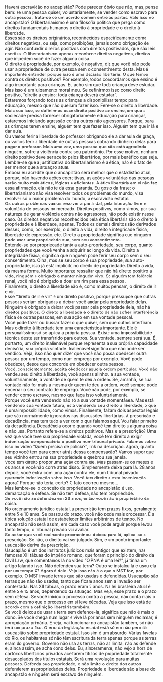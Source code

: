 Haverá escravidão no ancapistão?
Pode parecer óbvio que não, mas, pense bem: se uma pessoa quiser, voluntariamente, se vender como escravo para outra pessoa. 
Trata-se de um acordo comum entre as partes. Vale isso no ancapistão?
O libertarianismo é uma filosofia política que prega como direitos fundamentais humanos o direito à propriedade e o direito à liberdade.  
Esses são os direitos originários, reconhecidos especificamente como direitos negativos, ou seja, como proibições, jamais como obrigação de agir. 
Não confundir direitos positivos com direitos positivados, que são leis escritas. 
O libertarianismo apenas reconhece direitos negativos, direitos que impedem você de fazer alguma coisa.  
O direito à propriedade, por exemplo, é negativo, diz que você não pode usar a propriedade de outra pessoa sem o consentimento desta. 
Mas é importante entender porque isso é uma decisão libertária. 
O que temos contra os direitos positivos? 
Por exemplo, todos concordamos que ensino é algo importante para crianças. Eu acho sim que toda criança deve estudar. 
Mas isso é um julgamento moral meu. 
Se definirmos isso como direito positivo, “direito a ensino: toda criança deverá estudar”.  
Estaremos forçando todas as crianças a disponibilizar tempo para educação, mesmo que não queiram fazer isso. 
Fere-se o direito a liberdade.
Mais que isso, se definirmos esse direito positivo ao ensino, em que a sociedade precisa fornecer obrigatoriamente educação para crianças, estaremos iniciando agressão contra outros não agressores. 
Porque, para as crianças terem ensino, alguém tem que fazer isso. 
Alguém tem que ir lá e dar aula.  
Ou vamos ferir a liberdade do professor obrigando ele a dar aula de graça, 
ou vamos ferir a liberdade de outras pessoas cobrando dinheiro delas para pagar o professor. 
Mais uma vez, uma pessoa que não está agredindo ninguém, sofrerá violência contra seu patrimônio. 
Por esse motivo, nenhum direito positivo deve ser aceito pelos libertários, por mais benéfico que seja. 
Lembre-se que a justificativa do libertarianismo é a ética, não é o fato de ser melhor que a situação atual.  
Embora eu acredite que o ancapistão será melhor que o estadistão atual, porque, não havendo ações coercitivas, as ações voluntárias das pessoas serão muito mais éticas, lógicas e eficientes. 
A ética libertária em si não faz essa afirmação, ela não te dá essa garantia. 
Eu gosto da frase: o libertarianismo não visa resolver todos os problemas do mundo, visa resolver só o maior problema do mundo, a escravidão estatal.  
Os outros problemas vamos resolver a partir daí, pela interação livre e voluntária de pessoas no mercado. 
Direitos positivos, como vimos, por sua natureza de gerar violência contra não agressores, não pode existir nesse caso. 
Os direitos negativos reconhecidos pela ética libertária são o direito à propriedade e à liberdade, apenas.
Todos os demais direitos são derivados desses, como, por exemplo, o direito a vida, direito a integridade física, liberdade de expressão, etc. 
Direito a propriedade significa que ninguém pode usar uma propriedade sua, sem seu consentimento.  
Entende-se por propriedade tanto a auto-propriedade, seu corpo, quanto propriedades que você venha a adquirir ao longo da vida. 
Direito a integridade física, significa que ninguém pode ferir seu corpo sem o seu consentimento. 
Olha, mas se seu corpo é sua propriedade, sua auto-propriedade, isso já está implícito no direito de propriedade. 
Direito a vida, da mesma forma.
Muito importante ressaltar que não há direito positivo a vida, ninguém é obrigado a manter ninguém vivo. 
Se alguém tem falência renal, você não é obrigado a doar um rim para essa pessoa.  
Finalmente, o direito a liberdade não é, como muitos pensam, o direito de ir e vir.  
Esse “direito de ir e vir” é um direito positivo, porque pressupõe que outras pessoas seriam obrigadas a deixar você andar pela propriedade delas.  
Ninguém é obrigado a deixar você passar pela propriedade dela, não há direitos positivos. 
O direito a liberdade é o direito de não sofrer interferência física de outras pessoas, em sua ação em sua vontade pessoal.  
Você pode fazer ou buscar fazer o que quiser, sem que outros interfiram.  
Mas o direito à liberdade tem uma característica importante. Ele é personalíssimo só se aplica a própria pessoa.
Existe uma impossibilidade técnica deste ser transferido para outros.  Sua vontade, sempre será sua.
É, portanto, um direito inalienável porque representa a sua própria capacidade decisória, sua própria vontade. 
Inalienável significa que não pode ser vendido.
Veja, isso não quer dizer que você não possa obedecer outra pessoa por um tempo, como num emprego por exemplo.
Você pode obedecer, desde que concorde em obedecer outra pessoa.  
Você, conscientemente, aceita obedecer aquela ordem particular.
Você não vendeu seu direito à liberdade, você apenas alinhou a sua vontade, voluntariamente, a vontade de quem te deu a ordem. 
Se, amanhã, se sua vontade não for mais a mesma de quem te deu a ordem, você sempre pode encerrar o seu contrato de emprego.
Você não pode, por exemplo, se vender como escravo, mesmo que faça isso voluntariamente.  
Porque você está vendendo não só a sua vontade momentânea. 
Mas está vendendo sua vontade futura, está vendendo seu direito a liberdade, o que é uma impossibilidade, como vimos.
Finalmente, faltam dois aspectos legais que são normalmente ignorados nas discussões libertárias. 
A prescrição e decadência, mas tem tudo a ver com o que falamos aqui. 
Vou falar primeiro da decadência. Decadência ocorre quando você tem direito a alguma coisa e não usa. 
Portanto refere-se a direitos positivos. 
Mas e a prescrição? Uma vez que você teve sua propriedade violada, você tem direito a exigir indenização compensatória e punitiva num tribunal privado. 
Falamos sobre isso no vídeo “Quem precisa de polícia?”, link na descrição. 
Agora, quanto tempo você tem para correr atrás dessa compensação? 
Vamos supor que seu vizinho entrou na sua propriedade e quebrou sua janela.  
Você tem direito propor uma ação contra ele. 
Mas passam-se os meses e os anos e você não corre atrás disso. 
Simplesmente deixa para lá. 
28 anos depois, você entra com uma ação contra ele, num tribunal privado querendo indenização sobre isso. 
Você tem direito a esta indenização agora? Porque não teria, certo? O fato ocorreu mesmo...   
Mas lembre-se: o conceito de propriedade no ancapistão é uso, demarcação e defesa. 
Se não tem defesa, não tem propriedade.  
Se você não se defendeu em 28 anos, então você não é proprietário da coisa.  
No ordenamento jurídico estatal, a prescrição tem prazos fixos, geralmente entre 5 e 10 anos.
Se passou do prazo, você não pode mais processar. 
É a típica solução estatal de estabelecer limites arbitrários de tempo. 
No ancapistão não será assim, em cada caso você pode arguir porque levou tanto tempo, o tribunal privado vai avaliar.  
Se achar que você realmente procrastinou, deixou para lá, aplica-se a prescrição. 
Se não, o direito vai ser julgado. 
Sim, e um ponto importante: usucapião deriva da prescrição.  
Usucapião é um dos institutos jurídicos mais antigos que existem, nas famosas XII tábuas do império romano, que foram o princípio do direito da Civil Law, que comentamos lá no vídeo “O PNA é uma lei?”, já tinha um artigo falando isso.
Não defendeu sua terra? Outro se instalou lá e usou ela por um tempo X? Agora é dele.
Veja isso não é o que o MST faz, por exemplo. 
O MST invade terras que são usadas e defendidas. 
Usucapião são terras que não são usadas, tanto que ficam anos sem a invasão ser contestada.
Nas XII tábuas, o prazo eram 2 anos. Na lei brasileira atual é entre 5 e 15 anos, dependendo da situação.
Mas veja, esse prazo é o prazo sem defesa. 
Se você iniciou o processo contra a pessoa, não conta mais o prazo, mesmo que o processo em si leve décadas.
Veja que isso está de acordo com a definição libertária também.  
Se você deixou de usar a terra sem defende-la, significa que não é mais o dono.
Se você chega num lugar e vive lá por anos sem ninguém reclamar, é apropriação primária. 
E veja, vai funcionar no ancapistão também, só não terá um prazo fixo. 
O erro da legislação estatal está só em não permitir usucapião sobre propriedade estatal. 
Isso sim é um absurdo. 
Várias favelas do Rio, os habitantes só não têm escritura da terra apenas porque as terras eram do governo. 
Governo não usa as terras, não as limita, não as defende e, ainda assim, se acha dono delas.
Eu, sinceramente, não vejo a hora de cartórios libertários privados aceitarem títulos de propriedade totalmente desacoplados dos títulos estatais. 
Será uma revolução para muitas pessoas.
Defenda sua propriedade, e não limite o direito dos outros defenderem as propriedades deles. 
Propriedade e liberdade são a base do ancapistão e ninguém será escravo de ninguém.
